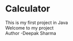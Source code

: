 # Calculator
This is my first project in Java 
<br>
Welcome to my project<br>
Author -Deepak Sharma
